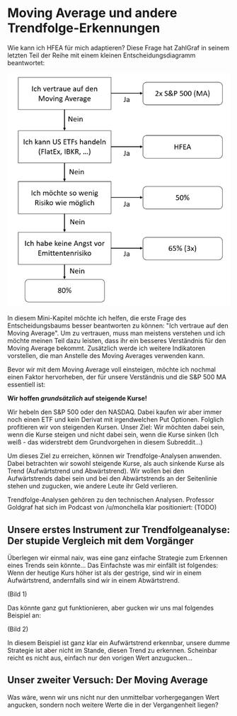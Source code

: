 # Moving Average und andere Trendfolge-Erkennungen

Wie kann ich HFEA für mich adaptieren? Diese Frage hat ZahlGraf in seinem letzten Teil der Reihe mit einem kleinen Entscheidungsdiagramm beantwortet:

![](img/12/01.png)

In diesem Mini-Kapitel möchte ich helfen, die erste Frage des Entscheidungsbaums besser beantworten zu können: "Ich vertraue auf den Moving Average".
Um zu vertrauen, muss man meistens verstehen und ich möchte meinen Teil dazu leisten, dass ihr ein besseres Verständnis für den Moving Average bekommt.
Zusätzlich werde ich weitere Indikatoren vorstellen, die man Anstelle des Moving Averages verwenden kann.

Bevor wir mit dem Moving Average voll einsteigen, möchte ich nochmal einen Faktor hervorheben, der für unsere Verständnis und die S&P 500 MA essentiell ist:

**Wir hoffen _grundsätzlich_ auf steigende Kurse!**

Wir hebeln den S&P 500 oder den NASDAQ. Dabei kaufen wir aber immer noch einen ETF und kein Derivat mit irgendwelchen Put Optionen.
Folglich profitieren wir von steigenden Kursen. Unser Ziel: Wir möchten dabei sein, wenn die Kurse steigen und nicht dabei sein, wenn die Kurse sinken (Ich weiß - das widerstrebt dem Grundvorgehen in diesem Subreddit...)

Um dieses Ziel zu erreichen, können wir Trendfolge-Analysen anwenden. Dabei betrachten wir sowohl steigende Kurse, als auch sinkende Kurse als Trend (Aufwärtstrend und Abwärtstrend).
Wir wollen bei den Aufwärtstrends dabei sein und bei den Abwärtstrends an der Seitenlinie stehen und zugucken, wie andere Leute ihr Geld verlieren.

Trendfolge-Analysen gehören zu den technischen Analysen. Professor Goldgraf hat sich im Podcast von /u/monchella klar positioniert: (TODO)

## Unsere erstes Instrument zur Trendfolgeanalyse: Der stupide Vergleich mit dem Vorgänger
Überlegen wir einmal naiv, was eine ganz einfache Strategie zum Erkennen eines Trends sein könnte... Das Einfachste was mir einfällt ist folgendes:
Wenn der heutige Kurs höher ist als der gestrige, sind wir in einem Aufwärtstrend, andernfalls sind wir in einem Abwärtstrend.

(Bild 1)

Das könnte ganz gut funktionieren, aber gucken wir uns mal folgendes Beispiel an:

(Bild 2)

In diesem Beispiel ist ganz klar ein Aufwärtstrend erkennbar, unsere dumme Strategie ist aber nicht im Stande, diesen Trend zu erkennen. Scheinbar reicht es nicht aus, einfach nur den vorigen Wert anzugucken...

## Unser zweiter Versuch: Der Moving Average

Was wäre, wenn wir uns nicht nur den unmittelbar vorhergegangen Wert angucken, sondern noch weitere Werte die in der Vergangenheit liegen?
